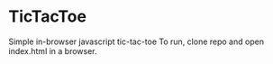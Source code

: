 # TicTacToe

Simple in-browser javascript tic-tac-toe
To run, clone repo and open index.html in a browser.
